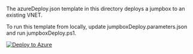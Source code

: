 The azureDeploy.json template in this directory deploys a jumpbox to an existing VNET.

To run this template from locally, update jumpboxDeploy.parameters.json and run jumpboxDeploy.ps1. 

[![Deploy to Azure](http://azuredeploy.net/deploybutton.png)](https://azuredeploy.net/)